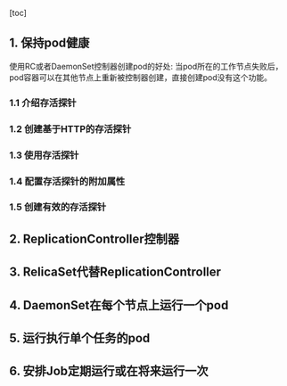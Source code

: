 [toc]

## 1. 保持pod健康

使用RC或者DaemonSet控制器创建pod的好处:
当pod所在的工作节点失败后，pod容器可以在其他节点上重新被控制器创建，直接创建pod没有这个功能。


### 1.1 介绍存活探针




### 1.2 创建基于HTTP的存活探针

### 1.3 使用存活探针

### 1.4 配置存活探针的附加属性

### 1.5 创建有效的存活探针


## 2. ReplicationController控制器



## 3. RelicaSet代替ReplicationController



## 4. DaemonSet在每个节点上运行一个pod



## 5. 运行执行单个任务的pod



## 6. 安排Job定期运行或在将来运行一次